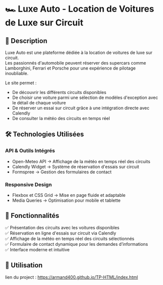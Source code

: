 # 🏎 Luxe Auto - Location de Voitures de Luxe sur Circuit  

## 📌 Description  
Luxe Auto est une plateforme dédiée à la location de voitures de luxe sur circuit.  
Les passionnés d'automobile peuvent réserver des supercars comme Lamborghini, Ferrari et Porsche pour une expérience de pilotage inoubliable.  

Le site permet :  
- De découvrir les différents circuits disponibles  
- De choisir une voiture parmi une sélection de modèles d'exception avec le détail de chaque voiture  
- De réserver un essai sur circuit grâce à une intégration directe avec Calendly  
- De consulter la météo des circuits en temps réel  

## 🛠️ Technologies Utilisées  

### API & Outils Intégrés  
- Open-Meteo API → Affichage de la météo en temps réel des circuits  
- Calendly Widget → Système de réservation d'essais sur circuit  
- Formspree → Gestion des formulaires de contact  

### Responsive Design  
- Flexbox et CSS Grid → Mise en page fluide et adaptable  
- Media Queries → Optimisation pour mobile et tablette  

## 🚀 Fonctionnalités  
✅ Présentation des circuits avec les voitures disponibles  
✅ Réservation en ligne d'essais sur circuit via Calendly  
✅ Affichage de la météo en temps réel des circuits sélectionnés  
✅ Formulaire de contact dynamique pour les demandes d’informations  
✅ Interface moderne et intuitive  

## 📂 Utilisation  

lien du project : https://armand400.github.io/TP-HTML/index.html